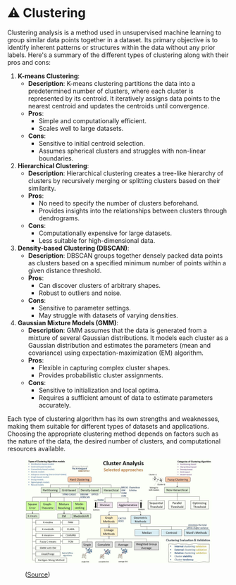 # ⚠ Clustering

Clustering analysis is a method used in unsupervised machine learning to group similar data points together in a dataset. Its primary objective is to identify inherent patterns or structures within the data without any prior labels. Here's a summary of the different types of clustering along with their pros and cons:

1. **K-means Clustering**:
   * **Description**: K-means clustering partitions the data into a predetermined number of clusters, where each cluster is represented by its centroid. It iteratively assigns data points to the nearest centroid and updates the centroids until convergence.
   * **Pros**:
     * Simple and computationally efficient.
     * Scales well to large datasets.
   * **Cons**:
     * Sensitive to initial centroid selection.
     * Assumes spherical clusters and struggles with non-linear boundaries.
2. **Hierarchical Clustering**:
   * **Description**: Hierarchical clustering creates a tree-like hierarchy of clusters by recursively merging or splitting clusters based on their similarity.
   * **Pros**:
     * No need to specify the number of clusters beforehand.
     * Provides insights into the relationships between clusters through dendrograms.
   * **Cons**:
     * Computationally expensive for large datasets.
     * Less suitable for high-dimensional data.
3. **Density-based Clustering (DBSCAN)**:
   * **Description**: DBSCAN groups together densely packed data points as clusters based on a specified minimum number of points within a given distance threshold.
   * **Pros**:
     * Can discover clusters of arbitrary shapes.
     * Robust to outliers and noise.
   * **Cons**:
     * Sensitive to parameter settings.
     * May struggle with datasets of varying densities.
4. **Gaussian Mixture Models (GMM)**:
   * **Description**: GMM assumes that the data is generated from a mixture of several Gaussian distributions. It models each cluster as a Gaussian distribution and estimates the parameters (mean and covariance) using expectation-maximization (EM) algorithm.
   * **Pros**:
     * Flexible in capturing complex cluster shapes.
     * Provides probabilistic cluster assignments.
   * **Cons**:
     * Sensitive to initialization and local optima.
     * Requires a sufficient amount of data to estimate parameters accurately.

Each type of clustering algorithm has its own strengths and weaknesses, making them suitable for different types of datasets and applications. Choosing the appropriate clustering method depends on factors such as the nature of the data, the desired number of clusters, and computational resources available.

<figure><img src="../.gitbook/assets/image (1) (1) (1) (1) (1) (1).png" alt=""><figcaption><p>(<a href="https://www.linkedin.com/newsletters/the-ai-vanguard-7043488558778626048/">Source</a>)</p></figcaption></figure>

